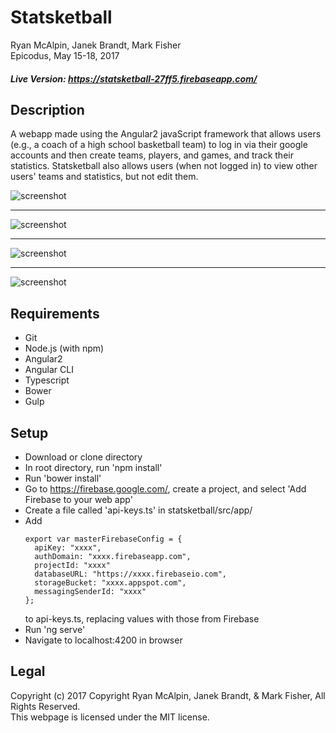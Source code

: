 # Statsketball
Ryan McAlpin, Janek Brandt, Mark Fisher
<br>Epicodus, May 15-18, 2017

##### Live Version: https://statsketball-27ff5.firebaseapp.com/

## Description
A webapp made using the Angular2 javaScript framework that allows users (e.g., a coach of a high school basketball team) to log in via their google accounts and then create teams, players, and games, and track their statistics. Statsketball also allows users (when not logged in) to view other users' teams and statistics, but not edit them.

![screenshot](/../screenshots/screenshots/screenshot-home.png?raw=true "screenshot")
- - - -
![screenshot](/../screenshots/screenshots/screenshot-team.png?raw=true "screenshot")
- - - -
![screenshot](/../screenshots/screenshots/screenshot-game.png?raw=true "screenshot")
- - - -
![screenshot](/../screenshots/screenshots/screenshot-add-stats.png?raw=true "screenshot")


## Requirements
* Git
* Node.js (with npm)
* Angular2
* Angular CLI
* Typescript
* Bower
* Gulp

## Setup
* Download or clone directory
* In root directory, run 'npm install'
* Run 'bower install'
* Go to https://firebase.google.com/, create a project, and select 'Add Firebase to your web app'
* Create a file called 'api-keys.ts' in statsketball/src/app/ 
* Add
  ```
  export var masterFirebaseConfig = {
    apiKey: "xxxx",
    authDomain: "xxxx.firebaseapp.com",
    projectId: "xxxx"
    databaseURL: "https://xxxx.firebaseio.com",
    storageBucket: "xxxx.appspot.com",
    messagingSenderId: "xxxx"
  };
  ``` 
  to api-keys.ts, replacing values with those from Firebase
* Run 'ng serve'
* Navigate to localhost:4200 in browser

## Legal
Copyright (c) 2017 Copyright Ryan McAlpin, Janek Brandt, & Mark Fisher, All Rights Reserved.<br>
This webpage is licensed under the MIT license.
